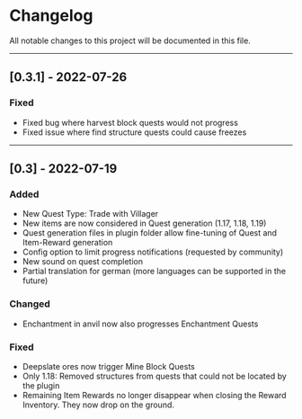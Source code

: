 # Changelog
All notable changes to this project will be documented in this file.

---
## [0.3.1] - 2022-07-26

### Fixed
- Fixed bug where harvest block quests would not progress
- Fixed issue where find structure quests could cause freezes

---
## [0.3] - 2022-07-19
### Added
- New Quest Type: Trade with Villager
- New items are now considered in Quest generation (1.17, 1.18, 1.19)
- Quest generation files in plugin folder allow fine-tuning of Quest and Item-Reward generation
- Config option to limit progress notifications (requested by community)
- New sound on quest completion
- Partial translation for german (more languages can be supported in the future)

### Changed
- Enchantment in anvil now also progresses Enchantment Quests

### Fixed
- Deepslate ores now trigger Mine Block Quests
- Only 1.18: Removed structures from quests that could not be located by the plugin
- Remaining Item Rewards no longer disappear when closing the Reward Inventory. They now drop on the ground.